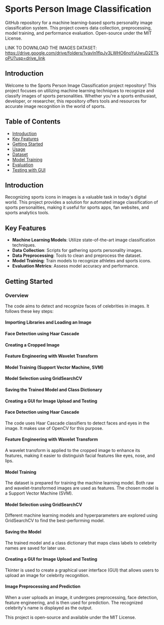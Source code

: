 
# Sports Person Image Classification

GitHub repository for a machine learning-based sports personality image classification system. This project covers data collection, preprocessing, model training, and performance evaluation. Open-source under the MIT License.

LINK TO DOWNLOAD THE IMAGES DATASET: https://drive.google.com/drive/folders/1vavIn1flpJv3LWHO6noYuUwuD2ETkoPU?usp=drive_link

## Introduction

Welcome to the Sports Person Image Classification project repository! This project focuses on utilizing machine learning techniques to recognize and classify images of sports personalities. Whether you're a sports enthusiast, developer, or researcher, this repository offers tools and resources for accurate image recognition in the world of sports.

## Table of Contents
- [Introduction](#introduction)
- [Key Features](#key-features)
- [Getting Started](#getting-started)
- [Usage](#usage)
- [Dataset](#dataset)
- [Model Training](#model-training)
- [Evaluation](#evaluation)
- [Testing with GUI](#testing-with-gui)


## Introduction

Recognizing sports icons in images is a valuable task in today's digital world. This project provides a solution for automated image classification of sports personalities, making it useful for sports apps, fan websites, and sports analytics tools.

## Key Features

- **Machine Learning Models**: Utilize state-of-the-art image classification techniques.
- **Data Collection**: Scripts for gathering sports personality images.
- **Data Preprocessing**: Tools to clean and preprocess the dataset.
- **Model Training**: Train models to recognize athletes and sports icons.
- **Evaluation Metrics**: Assess model accuracy and performance.

## Getting Started

### Overview

The code aims to detect and recognize faces of celebrities in images. It follows these key steps:

#### Importing Libraries and Loading an Image
#### Face Detection using Haar Cascade
#### Creating a Cropped Image
#### Feature Engineering with Wavelet Transform
#### Model Training (Support Vector Machine, SVM)
#### Model Selection using GridSearchCV
#### Saving the Trained Model and Class Dictionary
#### Creating a GUI for Image Upload and Testing

#### Face Detection using Haar Cascade

The code uses Haar Cascade classifiers to detect faces and eyes in the image. It makes use of OpenCV for this purpose.

#### Feature Engineering with Wavelet Transform

A wavelet transform is applied to the cropped image to enhance its features, making it easier to distinguish facial features like eyes, nose, and lips.

#### Model Training

The dataset is prepared for training the machine learning model. Both raw and wavelet-transformed images are used as features. The chosen model is a Support Vector Machine (SVM).

#### Model Selection using GridSearchCV

Different machine learning models and hyperparameters are explored using GridSearchCV to find the best-performing model.

#### Saving the Model

The trained model and a class dictionary that maps class labels to celebrity names are saved for later use.

#### Creating a GUI for Image Upload and Testing

Tkinter is used to create a graphical user interface (GUI) that allows users to upload an image for celebrity recognition.

#### Image Preprocessing and Prediction

When a user uploads an image, it undergoes preprocessing, face detection, feature engineering, and is then used for prediction. The recognized celebrity's name is displayed as the output.



This project is open-source and available under the MIT License.
